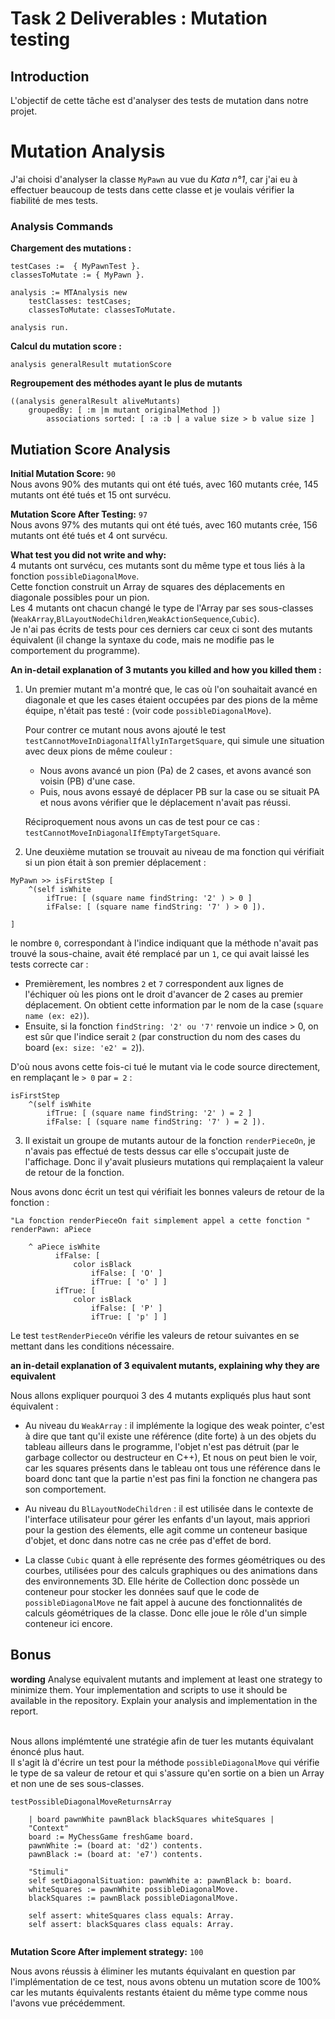 # Task 2 Deliverables : Mutation testing

## Introduction

L'objectif de cette tâche est d'analyser des tests de mutation dans notre projet.

# Mutation Analysis 

J'ai choisi d'analyser la classe `MyPawn` au vue du _Kata n°1_, car j'ai eu à effectuer beaucoup de tests dans cette classe et je voulais vérifier la fiabilité de mes tests.  

### Analysis Commands

**Chargement des mutations :**  

```smalltalk
testCases :=  { MyPawnTest }.
classesToMutate := { MyPawn }.

analysis := MTAnalysis new
    testClasses: testCases;
    classesToMutate: classesToMutate.

analysis run.
```
**Calcul du mutation score :**    

```smalltalk
analysis generalResult mutationScore
```

**Regroupement des méthodes ayant le plus de mutants**  

```smalltalk
((analysis generalResult aliveMutants)
	groupedBy: [ :m |m mutant originalMethod ])
		associations sorted: [ :a :b | a value size > b value size ]
```
## Mutiation Score Analysis

**Initial Mutation Score:** `90`  
Nous avons 90% des mutants qui ont été tués, avec 160 mutants crée, 145 mutants ont été tués et 15 ont survécu.

**Mutation Score After Testing:** `97`  
Nous avons 97% des mutants qui ont été tués, avec 160 mutants crée, 156 mutants ont été tués et 4 ont survécu.

**What test you did not write and why:**  
4 mutants ont survécu, ces mutants sont du même type et tous liés à la fonction `possibleDiagonalMove`.   
Cette fonction construit un Array de squares des déplacements en diagonale possibles pour un pion.  
Les 4 mutants ont chacun changé le type de l'Array par ses sous-classes (`WeakArray`,`BlLayoutNodeChildren`,`WeakActionSequence`,`Cubic`).   
Je n'ai pas écrits de tests pour ces derniers car ceux ci sont des mutants équivalent (il change la syntaxe du code, mais ne modifie pas le comportement du programme).  


**An in-detail explanation of 3 mutants you killed and how you killed them :**    

1. Un premier mutant m'a montré que, le cas où l'on souhaitait avancé en diagonale et que les cases étaient occupées par des pions de la même équipe, n'était pas testé : (voir code `possibleDiagonalMove`).

    Pour contrer ce mutant nous avons ajouté le test `testCannotMoveInDiagonalIfAllyInTargetSquare`, qui simule une situation avec deux pions de même couleur :  
    - Nous avons avancé un pion (Pa) de 2 cases, et avons avancé son voisin (PB) d'une case.
    - Puis, nous avons essayé de déplacer PB sur la case ou se situait PA et nous avons vérifier que le déplacement n'avait pas réussi.   

    Réciproquement nous avons un cas de test pour ce cas : `testCannotMoveInDiagonalIfEmptyTargetSquare`.  

2. Une deuxième mutation se trouvait au niveau de ma fonction qui vérifiait si un pion était à son premier déplacement :
```smalltalk
MyPawn >> isFirstStep [
    ^(self isWhite 
        ifTrue: [ (square name findString: '2' ) > 0 ] 
        ifFalse: [ (square name findString: '7' ) > 0 ]).

]
```
le nombre `0`, correspondant à l'indice indiquant que la méthode n'avait pas trouvé la sous-chaine, avait été remplacé par un `1`, ce qui avait laissé les tests correcte car :
- Premièrement, les nombres `2` et `7` correspondent aux lignes de l'échiquer où les pions ont le droit d'avancer de 2 cases au premier déplacement. On obtient cette information par le nom de la case (`square name (ex: e2)`).
- Ensuite, si la fonction `findString: '2' ou '7'` renvoie un indice > 0, on est sûr que l'indice serait `2` (par construction du nom des cases du board (`ex: size: 'e2' = 2`)).   

D'où nous avons cette fois-ci tué le mutant via le code source directement, en remplaçant le `> 0` par `= 2` : 
```smalltalk
isFirstStep
    ^(self isWhite 
        ifTrue: [ (square name findString: '2' ) = 2 ] 
        ifFalse: [ (square name findString: '7' ) = 2 ]).

```

3. Il existait un groupe de mutants autour de la fonction `renderPieceOn`, je n'avais pas effectué de tests dessus car elle s'occupait juste de l'affichage. 
Donc il y'avait plusieurs mutations qui remplaçaient la valeur de retour de la fonction.   

Nous avons donc écrit un test qui vérifiait les bonnes valeurs de retour de la fonction :
```smalltalk
"La fonction renderPieceOn fait simplement appel a cette fonction "
renderPawn: aPiece

	^ aPiece isWhite
		  ifFalse: [
			  color isBlack
				  ifFalse: [ 'O' ]
				  ifTrue: [ 'o' ] ]
		  ifTrue: [
			  color isBlack
				  ifFalse: [ 'P' ]
				  ifTrue: [ 'p' ] ]
```
Le test `testRenderPieceOn` vérifie les valeurs de retour suivantes en se mettant dans les conditions nécessaire.


**an in-detail explanation of 3 equivalent mutants, explaining why they are equivalent**  

Nous allons expliquer pourquoi 3 des 4 mutants expliqués plus haut sont équivalent : 

- Au niveau du `WeakArray` : il implémente la logique des weak pointer, c'est à dire que tant qu'il existe une référence (dite forte) à un des objets du tableau ailleurs dans le programme, 
l'objet n'est pas détruit (par le garbage collector ou destructeur en C++), Et nous on peut bien le voir, car les squares présents dans le tableau ont tous une référence dans le board donc tant que la partie n'est pas fini la fonction ne changera pas son comportement.

- Au niveau du `BlLayoutNodeChildren` : il est utilisée dans le contexte de l'interface utilisateur pour gérer les enfants d'un layout, mais appriori pour la gestion des élements, elle agit comme un conteneur basique d'objet, et donc dans notre cas ne crée pas d'effet de bord.

- La classe `Cubic` quant à elle représente des formes géométriques ou des courbes, utilisées pour des calculs graphiques ou des animations dans des environnements 3D. Elle hérite de Collection donc possède un conteneur pour stocker les données sauf que le code de `possibleDiagonalMove` ne fait appel à aucune des fonctionnalités de calculs géométriques de la classe. 
Donc elle joue le rôle d'un simple conteneur ici encore.



## Bonus 

**wording** Analyse equivalent mutants and implement at least one strategy to minimize them. Your implementation and scripts to use it should be available in the repository. Explain your analysis and implementation in the report.  
<br/>

Nous allons implémtenté une stratégie afin de tuer les mutants équivalant énoncé plus haut.  
Il s'agit là d'écrire un test pour la méthode `possibleDiagonalMove` qui vérifie le type de sa valeur de retour et qui s'assure qu'en sortie on a bien un Array et non une de ses sous-classes.

```smalltalk
testPossibleDiagonalMoveReturnsArray

	| board pawnWhite pawnBlack blackSquares whiteSquares |
	"Context"
	board := MyChessGame freshGame board.
	pawnWhite := (board at: 'd2') contents.
	pawnBlack := (board at: 'e7') contents.
	
	"Stimuli"
	self setDiagonalSituation: pawnWhite a: pawnBlack b: board.
	whiteSquares := pawnWhite possibleDiagonalMove.
	blackSquares := pawnBlack possibleDiagonalMove.
	
	self assert: whiteSquares class equals: Array.
	self assert: blackSquares class equals: Array.
	
```

**Mutation Score After implement strategy:** `100`  

Nous avons réussis à éliminer les mutants équivalant en question par l'implémentation de ce test, nous avons obtenu un mutation score de 100% car les mutants équivalents restants étaient du même type comme nous l'avons vue précédemment. 




 

